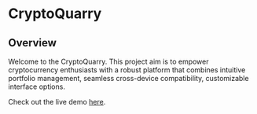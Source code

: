 # CryptoQuarry
## Overview
Welcome to the CryptoQuarry. This project aim is to empower cryptocurrency enthusiasts with a robust platform that combines intuitive portfolio management, seamless cross-device compatibility, customizable interface options.

Check out the live demo [here](https://cryptoquarry-with-aadi.netlify.app/).
